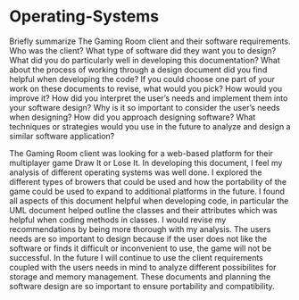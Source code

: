 # Operating-Systems
Briefly summarize The Gaming Room client and their software requirements. Who was the client? What type of software did they want you to design?
What did you do particularly well in developing this documentation?
What about the process of working through a design document did you find helpful when developing the code?
If you could choose one part of your work on these documents to revise, what would you pick? How would you improve it?
How did you interpret the user’s needs and implement them into your software design? Why is it so important to consider the user’s needs when designing?
How did you approach designing software? What techniques or strategies would you use in the future to analyze and design a similar software application?

The Gaming Room client was looking for a web-based platform for their multiplayer game Draw It or Lose It. In developing this document, I feel my analysis of different operating systems was well done. I explored the different types of browers that could be used and how the portability of the game could be used to expand to additional platforms in the future. I found all aspects of this document helpful when developing code, in particular the UML document helped outline the classes and their attributes which was helpful when coding methods in classes. I would revise my recommendations by being more thorough with my analysis. The users needs are so important to design because if the user does not like the software or finds it difficult or inconvenient to use, the game will not be successful. In the future I will continue to use the client requirements coupled with the users needs in mind to analyze different possibilites for storage and memory management. These documents and planning the software design are so important to ensure portability and compatibility. 
